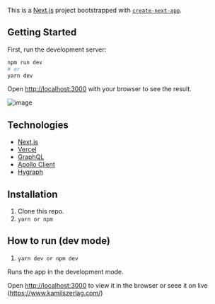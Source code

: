 This is a [Next.js](https://nextjs.org/) project bootstrapped with [`create-next-app`](https://github.com/vercel/next.js/tree/canary/packages/create-next-app).

## Getting Started

First, run the development server:

```bash
npm run dev
# or
yarn dev
```

Open [http://localhost:3000](http://localhost:3000) with your browser to see the result.

![image](https://user-images.githubusercontent.com/30775271/209815967-5ca3e870-bf78-4fd7-a517-631e9e220f4f.png)

## Technologies

- [Next.js](https://nextjs.org/)
- [Vercel](https://vercel.com/)
- [GraphQL](https://graphql.org/)
- [Apollo Client](https://www.apollographql.com/)
- [Hygraph](https://hygraph.com/)

## Installation
1. Clone this repo.
2. `yarn or npm`

## How to run (dev mode)

1. `yarn dev or npm dev`

Runs the app in the development mode.

Open [http://localhost:3000](http://localhost:3000) to view it in the browser or seee it
on live (https://www.kamilszerlag.com/)
